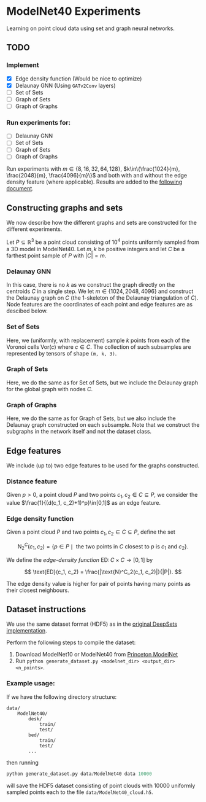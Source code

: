 # ModelNet40 Experiments 

Learning on point cloud data using set and graph neural networks.

## TODO

### Implement
- [x] Edge density function (Would be nice to optimize)
- [x] Delaunay GNN (Using `GATv2Conv` layers)
- [ ] Set of Sets
- [ ] Graph of Sets
- [ ] Graph of Graphs

### Run experiments for:
- [ ] Delaunay GNN
- [ ] Set of Sets
- [ ] Graph of Sets
- [ ] Graph of Graphs

Run experiments with $m\in\{8, 16, 32, 64, 128\}$, $k\in\{\frac{1024}{m}, \frac{2048}{m}, \frac{4096}{m}\}$ and both with and without the edge density feature (where applicable). Results are added to the [following document](https://docs.google.com/spreadsheets/d/1OzJbgeIN__HjD_G7s68ooIhPvgB9MsWIcwAFCDZRGAc/edit?usp=sharing).

## Constructing graphs and sets

We now describe how the different graphs and sets are constructed for the different experiments.

Let $P\subseteq\mathbb{R}^3$ be a point cloud consisting of $10^4$ points uniformly sampled from a 3D model in ModelNet40. Let $m, k$ be positive integers and let $C$ be a farthest point sample of $P$ with $|C|=m$.

### Delaunay GNN

In this case, there is no $k$ as we construct the graph directly on the centroids $C$ in a single step. We let $m\in\{1024, 2048, 4096\}$ and construct the Delaunay graph on $C$ (the $1$-skeleton of the Delaunay triangulation of $C$). Node features are the coordinates of each point and edge features are as descibed below.

### Set of Sets

Here, we (uniformly, with replacement) sample $k$ points from each of the Voronoi cells $\text{Vor}(c)$ where $c\in C$. The collection of such subsamples are represented by tensors of shape `(m, k, 3)`.

### Graph of Sets

Here, we do the same as for Set of Sets, but we include the Delaunay graph for the global graph with nodes $C$.

### Graph of Graphs

Here, we do the same as for Graph of Sets, but we also include the Delaunay graph constructed on each subsample. Note that we construct the subgraphs in the network itself and not the dataset class.

## Edge features

We include (up to) two edge features to be used for the graphs constructed.

### Distance feature

Given $p>0$, a point cloud $P$ and two points $c_1, c_2 \in C\subseteq P$, we consider the value $\frac{1}{(d(c_1, c_2)+1)^p}\in[0,1]$ as an edge feature.

### Edge density function

Given a point cloud $P$ and two points $c_1, c_2 \in C\subseteq P$, define the set 

$$
\text{N}^C_2(c_1, c_2)=\{p\in P\mid\text{ the two points in }C\text{ closest to }p\text{ is }c_1\text
{ and }c_2\}.
$$

We define the *edge-density function* $\text{ED}\colon C\times C\to[0,1]$ by

$$
\text{ED}(c_1, c_2) = \frac{|\text{N}^C_2(c_1, c_2)|}{|P|}.
$$

The edge density value is higher for pair of points having many points as their closest neighbours.

## Dataset instructions

We use the same dataset format (HDF5) as in the [original DeepSets implementation](https://github.com/manzilzaheer/DeepSets/tree/master/PointClouds#data).

Perform the following steps to compile the dataset:

1. Download ModelNet10 or ModelNet40 from [Princeton ModelNet](https://modelnet.cs.princeton.edu/)
2. Run `python generate_dataset.py <modelnet_dir> <output_dir> <n_points>`.

### Example usage:

If we have the following directory structure:

```
data/
    ModelNet40/
        desk/
            train/
            test/
        bed/
            train/
            test/
        ...
```

then running 
```python
python generate_dataset.py data/ModelNet40 data 10000
``` 
will save the HDF5 dataset consisting of point clouds with 10000 uniformly sampled points each to the file `data/ModelNet40_cloud.h5`.
